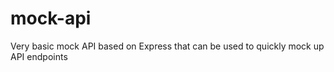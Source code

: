 mock-api
========

Very basic mock API based on Express that can be used to quickly mock up API endpoints
